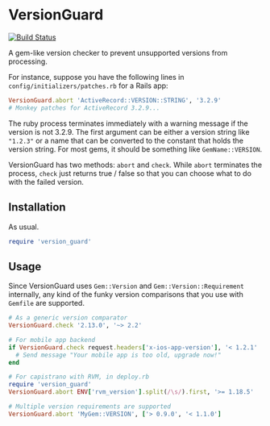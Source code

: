 # VersionGuard

[![Build Status](https://travis-ci.org/kenn/version_guard.png)](https://travis-ci.org/kenn/version_guard)

A gem-like version checker to prevent unsupported versions from processing.

For instance, suppose you have the following lines in `config/initializers/patches.rb` for a Rails app:

```ruby
VersionGuard.abort 'ActiveRecord::VERSION::STRING', '3.2.9'
# Monkey patches for ActiveRecord 3.2.9...
```

The ruby process terminates immediately with a warning message if the version is not 3.2.9. The first argument can be either a version string like `"1.2.3"` or a name that can be converted to the constant that holds the version string. For most gems, it should be something like `GemName::VERSION`.

VersionGuard has two methods: `abort` and `check`. While `abort` terminates the process, `check` just returns true / false so that you can choose what to do with the failed version.

## Installation

As usual.

```ruby
require 'version_guard'
```

## Usage

Since VersionGuard uses `Gem::Version` and `Gem::Version::Requirement` internally, any kind of the funky version comparisons that you use with `Gemfile` are supported.

```ruby
# As a generic version comparator
VersionGuard.check '2.13.0', '~> 2.2'

# For mobile app backend
if VersionGuard.check request.headers['x-ios-app-version'], '< 1.2.1'
  # Send message "Your mobile app is too old, upgrade now!"
end

# For capistrano with RVM, in deploy.rb
require 'version_guard'
VersionGuard.abort ENV['rvm_version'].split(/\s/).first, '>= 1.18.5'

# Multiple version requirements are supported
VersionGuard.abort 'MyGem::VERSION', ['> 0.9.0', '< 1.1.0']
```
